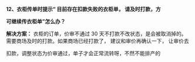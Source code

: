 <a name="bookmark12"></a>**12、衣柜传单时提示“ 目前存在扣款失败的衣柜单， 请及时打款，方**

**可继续传衣柜单”怎么办？**




**解决方案：** 衣柜的订单，价审不通过 30 天不打款不改状态，是会被取消掉的。 需要商场及时的打款。如果商场已经打款了，  建议和审价再确认一下， 让审价去

扣款，调整状态为价审通过，单子才会正常流转呀，不然不能排产的

